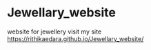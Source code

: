 # Jewellary_website
website for jewellery
visit my site https://rithikaedara.github.io/Jewellary_website/
